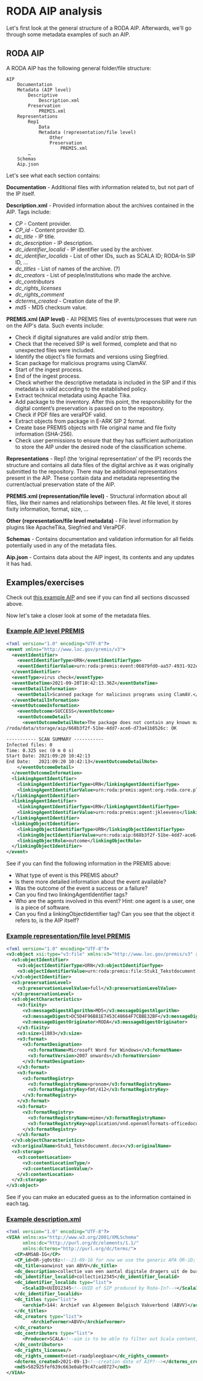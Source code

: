 # RODA AIP analysis

Let's first look at the general structure of a RODA AIP. Afterwards, we'll go through some metadata examples of such an AIP.

## RODA AIP

A RODA AIP has the following general folder/file structure:

```
AIP
    Documentation
    Metadata (AIP level)
        Descriptive
            Description.xml
        Preservation
            PREMIS.xml
    Representations
        Rep1
            Data
            Metadata (representation/file level)
                Other
                Preservation
                    PREMIS.xml
        …
    Schemas
    Aip.json
```

Let's see what each section contains:

**Documentation** - Additional files with information related to, but not part of the IP itself.

**Description.xml** - Provided information about the archives contained in the AIP. Tags include:

- *CP* - Content provider.
- *CP_id* - Content provider ID.
- *dc_title* - IP title.
- *dc_description* - IP description.
- *dc_identifier_localid* - IP identifier used by the archiver.
- *dc_identifier_localids* - List of other IDs, such as SCALA ID; RODA-In SIP ID, ...
- *dc_titles* - List of names of the archive. (?)
- *dc_creators* - List of people/institutions who made the archive.
- *dc_contributors*
- *dc_rights_licenses*
- *dc_rights_comment*
- *dcterms_created* - Creation date of the IP.
- *md5* - MD5 checksum value.

**PREMIS.xml (AIP level)** - All PREMIS files of events/processes that were run on the AIP's data. Such events include:

- Check if digital signatures are valid and/or strip them.
- Check that the received SIP is well formed, complete and that no unexpected files were included.
- Identify the object's file formats and versions using Siegfried.
- Scan package for malicious programs using ClamAV.
- Start of the ingest process.
- End of the ingest process.
- Check whether the descriptive metadata is included in the SIP and if this metadata is valid according to the established policy.
- Extract technical metadata using Apache Tika.
- Add package to the inventory. After this point, the responsibility for the digital content’s preservation is passed on to the repository.
- Check if PDF files are veraPDF valid.
- Extract objects from package in E-ARK SIP 2 format.
- Create base PREMIS objects with file original name and file fixity information (SHA-256).
- Check user permissions to ensure that they has sufficient authorization to store the AIP under the desired node of the classification scheme.

**Representations** - Rep1 (the ‘original representation’ of the IP) records the structure and contains all data files of the digital archive as it was originally submitted to the repository. There may be additional representations present in the AIP. These contain data and metadata representing the current/actual preservation state of the AIP.

**PREMIS.xml (representation/file level)** - Structural information about all files, like their names and relationships between files. At file level, it stores fixity information, format, size, …

**Other (representation/file level metadata)** - File level information by plugins like ApacheTika, Siegfried and VeraPDF.

**Schemas** - Contains documentation and validation information for all fields potentially used in any of the metadata files.

**Aip.json** - Contains data about the AIP ingest, its contents and any updates it has had.

## Examples/exercises

Check out [this example AIP](https://github.com/Automatic-Ingest-Digital-Archives/SCALA/tree/main/RODA/AIP%20Interpretation%20Manual/VoorbeeldAIP) and see if you can find all sections discussed above.

Now let's take a closer look at some of the metadata files.

### [Example AIP level PREMIS](https://github.com/Automatic-Ingest-Digital-Archives/SCALA/blob/main/RODA/AIP%20Interpretation%20Manual/VoorbeeldAIP/metadata/preservation/urn_roda_premis_event_06079fd0-aa57-4931-922e-1df092a09183.xml)

```xml
<?xml version="1.0" encoding="UTF-8"?>
<event xmlns="http://www.loc.gov/premis/v3">
  <eventIdentifier>
    <eventIdentifierType>URN</eventIdentifierType>
    <eventIdentifierValue>urn:roda:premis:event:06079fd0-aa57-4931-922e-1df092a09183</eventIdentifierValue>
  </eventIdentifier>
  <eventType>virus check</eventType>
  <eventDateTime>2021-09-20T10:42:13.36Z</eventDateTime>
  <eventDetailInformation>
    <eventDetail>Scanned package for malicious programs using ClamAV.</eventDetail>
  </eventDetailInformation>
  <eventOutcomeInformation>
    <eventOutcome>SUCCESS</eventOutcome>
    <eventOutcomeDetail>
      <eventOutcomeDetailNote>The package does not contain any known malicious programs.
/roda/data/storage/aip/668b3f2f-51be-4dd7-ace6-d73a41b8526c: OK

----------- SCAN SUMMARY -----------
Infected files: 0
Time: 0.325 sec (0 m 0 s)
Start Date: 2021:09:20 10:42:13
End Date:   2021:09:20 10:42:13</eventOutcomeDetailNote>
    </eventOutcomeDetail>
  </eventOutcomeInformation>
  <linkingAgentIdentifier>
    <linkingAgentIdentifierType>URN</linkingAgentIdentifierType>
    <linkingAgentIdentifierValue>urn:roda:premis:agent:org.roda.core.plugins.plugins.antivirus.AntivirusPlugin@ClamAV 0.103.2/26261/Thu Aug 12 08:22:34 2021</linkingAgentIdentifierValue>
  </linkingAgentIdentifier>
  <linkingAgentIdentifier>
    <linkingAgentIdentifierType>URN</linkingAgentIdentifierType>
    <linkingAgentIdentifierValue>urn:roda:premis:agent:jkleevens</linkingAgentIdentifierValue>
  </linkingAgentIdentifier>
  <linkingObjectIdentifier>
    <linkingObjectIdentifierType>URN</linkingObjectIdentifierType>
    <linkingObjectIdentifierValue>urn:roda:aip:668b3f2f-51be-4dd7-ace6-d73a41b8526c</linkingObjectIdentifierValue>
    <linkingObjectRole>outcome</linkingObjectRole>
  </linkingObjectIdentifier>
</event>
```

See if you can find the following information in the PREMIS above:

- What type of event is this PREMIS about?
- Is there more detailed information about the event available?
- Was the outcome of the event a success or a failure?
- Can you find two linkingAgentIdentifier tags?
- Who are the agents involved in this event? Hint: one agent is a user, one is a piece of software.
- Can you find a linkingObjectIdentifier tag? Can you see that the object it refers to, is the AIP itself?

### [Example representation/file level PREMIS](https://github.com/Automatic-Ingest-Digital-Archives/SCALA/blob/main/RODA/AIP%20Interpretation%20Manual/VoorbeeldAIP/representations/rep1/metadata/preservation/Dossier_met_mappen/urn_roda_premis_file_Stuk1_Tekstdocument.docx.xml)

```xml
<?xml version="1.0" encoding="UTF-8"?>
<v3:object xsi:type="v3:file" xmlns:v3="http://www.loc.gov/premis/v3" xmlns:xsi="http://www.w3.org/2001/XMLSchema-instance">
  <v3:objectIdentifier>
    <v3:objectIdentifierType>URN</v3:objectIdentifierType>
    <v3:objectIdentifierValue>urn:roda:premis:file:Stuk1_Tekstdocument.docx</v3:objectIdentifierValue>
  </v3:objectIdentifier>
  <v3:preservationLevel>
    <v3:preservationLevelValue>full</v3:preservationLevelValue>
  </v3:preservationLevel>
  <v3:objectCharacteristics>
    <v3:fixity>
      <v3:messageDigestAlgorithm>MD5</v3:messageDigestAlgorithm>
      <v3:messageDigest>DC5D4F96B81E7453C48664F7CBBE32BF</v3:messageDigest>
      <v3:messageDigestOriginator>RODA</v3:messageDigestOriginator>
    </v3:fixity>
    <v3:size>11803</v3:size>
    <v3:format>
      <v3:formatDesignation>
        <v3:formatName>Microsoft Word for Windows</v3:formatName>
        <v3:formatVersion>2007 onwards</v3:formatVersion>
      </v3:formatDesignation>
    </v3:format>
    <v3:format>
      <v3:formatRegistry>
        <v3:formatRegistryName>pronom</v3:formatRegistryName>
        <v3:formatRegistryKey>fmt/412</v3:formatRegistryKey>
      </v3:formatRegistry>
    </v3:format>
    <v3:format>
      <v3:formatRegistry>
        <v3:formatRegistryName>mime</v3:formatRegistryName>
        <v3:formatRegistryKey>application/vnd.openxmlformats-officedocument.wordprocessingml.document</v3:formatRegistryKey>
      </v3:formatRegistry>
    </v3:format>
  </v3:objectCharacteristics>
  <v3:originalName>Stuk1_Tekstdocument.docx</v3:originalName>
  <v3:storage>
    <v3:contentLocation>
      <v3:contentLocationType/>
      <v3:contentLocationValue/>
    </v3:contentLocation>
  </v3:storage>
</v3:object>
```

See if you can make an educated guess as to the information contained in each tag.

### [Example description.xml](https://github.com/Automatic-Ingest-Digital-Archives/SCALA/blob/main/RODA/AIP%20Interpretation%20Manual/SCALA_sample_descriptive_metadata.xml)

```xml
<?xml version="1.0" encoding="UTF-8"?>
<VIAA xmlns:xs="http://www.w3.org/2001/XMLSchema"
      xmlns:dc="http://purl.org/dc/elements/1.1/"
      xmlns:dcterms="http://purl.org/dc/terms/">
   <CP>AMSAB-IG</CP>
   <CP_id>OR-jq0st8z<!--21-09-16 for now we use the generic APA OR-iD; later we will use the OR-ID's of the individual CP's--></CP_id>
   <dc_title>aanwinst van ABVV</dc_title>
   <dc_description>collectie van een aantal digitale dragers uit de bureau's van een aantal medewerkers</dc_description>
   <dc_identifier_localid>collectie12345</dc_identifier_localid>
   <dc_identifier_localids type="list">      
      <ScalaID>UUID12345<!--UUID of SIP produced by Roda-In?--></ScalaID>
   </dc_identifier_localids>
   <dc_titles type="list">
      <archief>144: Archief van Algemeen Belgisch Vakverbond (ABVV)</archief>
   </dc_titles>
   <dc_creators type="list">
         <Archiefvormer>ABVV</Archiefvormer>
   </dc_creators>
   <dc_contributors type="list">
      <Producer>SCALA<!--aim is to be able to filter out Scala content, still looking into this--></Producer>
   </dc_contributors>
   <dc_rights_licenses/> 
   <dc_rights_comment>niet-raadpleegbaar</dc_rights_comment>
   <dcterms_created>2021-09-13<!--creation date of AIP?--></dcterms_created>
   <md5>582925fef639c663e0abf9c47cad0727</md5>
</VIAA>
```
